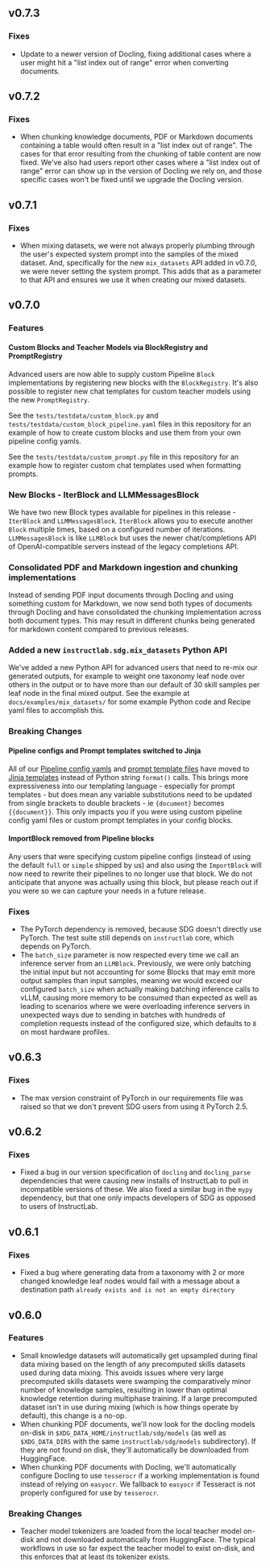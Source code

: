 ## v0.7.3

### Fixes

* Update to a newer version of Docling, fixing additional cases where a user might hit a "list index out of range" error when converting documents.

## v0.7.2

### Fixes

* When chunking knowledge documents, PDF or Markdown documents containing a table would often result in a "list index out of range". The cases for that error resulting from the chunking of table content are now fixed. We've also had users report other cases where a "list index out of range" error can show up in the version of Docling we rely on, and those specific cases won't be fixed until we upgrade the Docling version.

## v0.7.1

### Fixes

* When mixing datasets, we were not always properly plumbing through the user's expected system prompt into the samples of the mixed dataset. And, specifically for the new `mix_datasets` API added in v0.7.0, we were never setting the system prompt. This adds that as a parameter to that API and ensures we use it when creating our mixed datasets.

## v0.7.0

### Features

#### Custom Blocks and Teacher Models via BlockRegistry and PromptRegistry

Advanced users are now able to supply custom Pipeline `Block` implementations by registering new blocks with the `BlockRegistry`. It's also possible to register new chat templates for custom teacher models using the new `PromptRegistry`.

See the `tests/testdata/custom_block.py` and `tests/testdata/custom_block_pipeline.yaml` files in this repository for an example of how to create custom blocks and use them from your own pipeline config yamls.

See the `tests/testdata/custom_prompt.py` file in this repository for an example how to register custom chat templates used when formatting prompts.

### New Blocks - IterBlock and LLMMessagesBlock

We have two new Block types available for pipelines in this release - `IterBlock` and `LLMMessagesBlock`. `IterBlock` allows you to execute another `Block` multiple times, based on a configured number of iterations. `LLMMessagesBlock` is like `LLMBlock` but uses the newer chat/completions API of OpenAI-compatible servers instead of the legacy completions API.

### Consolidated PDF and Markdown ingestion and chunking implementations

Instead of sending PDF input documents through Docling and using something custom for Markdown, we now send both types of documents through Docling and have consolidated the chunking implementation across both document types. This may result in different chunks being generated for markdown content compared to previous releases.

### Added a new `instructlab.sdg.mix_datasets` Python API

We've added a new Python API for advanced users that need to re-mix our generated outputs, for example to weight one taxonomy leaf node over others in the output or to have more than our default of 30 skill samples per leaf node in the final mixed output. See the example at `docs/examples/mix_datasets/` for some example Python code and Recipe yaml files to accomplish this.

### Breaking Changes

#### Pipeline configs and Prompt templates switched to Jinja

All of our [Pipeline config yamls](src/instructlab/sdg/pipelines) and [prompt template files](src/instructlab/sdg/configs) have moved to [Jinja templates](https://pypi.org/project/Jinja2/) instead of Python string `format()` calls. This brings more expressiveness into our templating language - especially for prompt templates - but does mean any variable substitutions need to be updated from single brackets to double brackets - ie `{document}` becomes `{{document}}`. This only impacts you if you were using custom pipeline config yaml files or custom prompt templates in your config blocks.

#### ImportBlock removed from Pipeline blocks

Any users that were specifying custom pipeline configs (instead of using the default `full` or `simple` shipped by us) and also using the `ImportBlock` will now need to rewrite their pipelines to no longer use that block. We do not anticipate that anyone was actually using this block, but please reach out if you were so we can capture your needs in a future release.

### Fixes

* The PyTorch dependency is removed, because SDG doesn't directly use PyTorch. The test suite still depends on `instructlab` core, which depends on PyTorch.
* The `batch_size` parameter is now respected every time we call an inference server from an `LLMBlock`. Previously, we were only batching the initial input but not accounting for some Blocks that may emit more output samples than input samples, meaning we would exceed our configured `batch_size` when actually making batching inference calls to vLLM, causing more memory to be consumed than expected as well as leading to scenarios where we were overloading inference servers in unexpected ways due to sending in batches with hundreds of completion requests instead of the configured size, which defaults to `8` on most hardware profiles.

## v0.6.3

### Fixes

* The max version constraint of PyTorch in our requirements file was raised so that we don't prevent SDG users from using it PyTorch 2.5.

## v0.6.2

### Fixes

* Fixed a bug in our version specification of `docling` and `docling_parse` dependencies that were causing new installs of InstructLab to pull in incompatible versions of these. We also fixed a similar bug in the `mypy` dependency, but that one only impacts developers of SDG as opposed to users of InstructLab.

## v0.6.1

### Fixes

* Fixed a bug where generating data from a taxonomy with 2 or more changed knowledge leaf nodes would fail with a message about a destination path `already exists and is not an empty directory`

## v0.6.0

### Features

* Small knowledge datasets will automatically get upsampled during final data mixing based on the length of any precomputed skills datasets used during data mixing. This avoids issues where very large precomputed skills datasets were swamping the comparatively minor number of knowledge samples, resulting in lower than optimal knowledge retention during multiphase training. If a large precomputed dataset isn't in use during mixing (which is how things operate by default), this change is a no-op.
* When chunking PDF documents, we'll now look for the docling models on-disk in `$XDG_DATA_HOME/instructlab/sdg/models` (as well as `$XDG_DATA_DIRS` with the same `instructlab/sdg/models` subdirectory). If they are not found on disk, they'll automatically be downloaded from HuggingFace.
* When chunking PDF documents with Docling, we'll automatically configure Docling to use `tesserocr` if a working implementation is found instead of relying on `easyocr`. We fallback to `easyocr` if Tesseract is not properly configured for use by `tesserocr`.

### Breaking Changes

* Teacher model tokenizers are loaded from the local teacher model on-disk and not downloaded automatically from HuggingFace. The typical workflows in use so far expect the teacher model to exist on-disk, and this enforces that at least its tokenizer exists.
